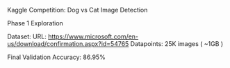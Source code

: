 
Kaggle Competition: Dog vs Cat Image Detection 


Phase 1 Exploration

  Dataset:
    URL: https://www.microsoft.com/en-us/download/confirmation.aspx?id=54765
    Datapoints: 25K images ( ~1GB )
    

 Final Validation Accuracy: 86.95%

